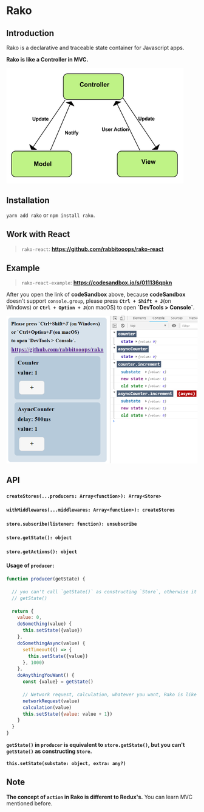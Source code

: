 # Rako



## Introduction

Rako is a declarative and traceable state container for Javascript apps.

**Rako is like a Controller in MVC.**

![mvc](./imgs/mvc.png)



## Installation

`yarn add rako` or `npm install rako`.



## Work with React

> `rako-react`: **https://github.com/rabbitooops/rako-react**



## Example

> `rako-react-example`: **https://codesandbox.io/s/011136qpkn**

After you open the link of **codeSandbox** above, because **codeSandbox** doesn't support `console.group`, please press **`Ctrl + Shift + J`**(on Windows) or **`Ctrl + Option + J`**(on macOS) to open **\`DevTools > Console\`**.

![example](./imgs/example.png)



## API

#### `createStores(...producers: Array<function>): Array<Store>`

#### `withMiddlewares(...middlewares: Array<function>): createStores`

#### `store.subscribe(listener: function): unsubscribe`

#### `store.getState(): object`

#### `store.getActions(): object`


#### Usage of `producer`:

```js
function producer(getState) {

  // you can't call `getState()` as constructing `Store`, otherwise it will cause an error.
  // getState()

  return {
    value: 0,
    doSomething(value) {
      this.setState({value})
    },
    doSomethingAsync(value) {
      setTimeout(() => {
        this.setState({value})
      }, 1000)
    },
    doAnythingYouWant() {
      const {value} = getState()

      // Network request, calculation, whatever you want, Rako is like a Controller in MVC.
      networkRequest(value)
      calculation(value)
      this.setState({value: value + 1})
    }
  }
}
```

**`getState()` in `producer` is equivalent to `store.getState()`, but you can't `getState()` as constructing `Store`.**

**`this.setState(substate: object, extra: any?)`**



## Note

**The concept of `action` in Rako is different to Redux's.** You can learn MVC mentioned before.
